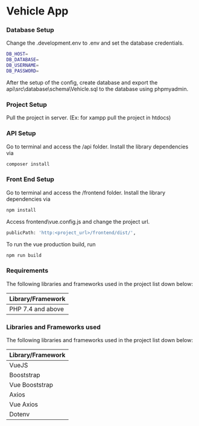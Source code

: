 # Vehicle App

### Database Setup

Change the .development.env to .env and set the database credentials.

```sh
DB_HOST=
DB_DATABASE=
DB_USERNAME=
DB_PASSWORD=
```

After the setup of the config, create database and export the api\src\database\schema\Vehicle.sql to the database using phpmyadmin.

### Project Setup

Pull the project in server. (Ex: for xampp pull the project in htdocs)

### API Setup

Go to terminal and access the /api folder. Install the library dependencies via

```sh
composer install
```

### Front End Setup

Go to terminal and access the /frontend folder. Install the library dependencies via

```sh
npm install
```

Access frontend\vue.config.js and change the project url.

```sh
publicPath: 'http:<project_url>/frontend/dist/',
```

To run the vue production build, run

```sh
npm run build
```

### Requirements

The following libraries and frameworks used in the project list down below:

| Library/Framework |
| ----------------- |
| PHP 7.4 and above |

### Libraries and Frameworks used

The following libraries and frameworks used in the project list down below:

| Library/Framework |
| ----------------- |
| VueJS             |
| Booststrap        |
| Vue Booststrap    |
| Axios             |
| Vue Axios         |
| Dotenv            |
